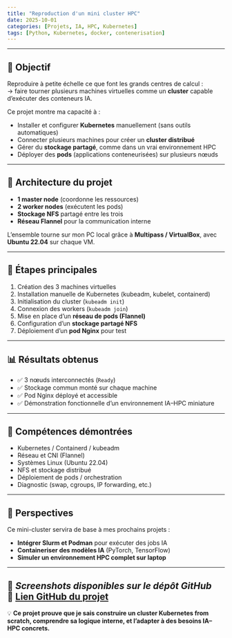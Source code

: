 ```yaml
---
title: "Reproduction d'un mini cluster HPC"
date: 2025-10-01
categories: [Projets, IA, HPC, Kubernetes]
tags: [Python, Kubernetes, docker, contenerisation]
---
```


---

## 🎯 Objectif
Reproduire à petite échelle ce que font les grands centres de calcul :  
→ faire tourner plusieurs machines virtuelles comme un **cluster** capable d’exécuter des conteneurs IA.

Ce projet montre ma capacité à :
- Installer et configurer **Kubernetes** manuellement (sans outils automatiques)
- Connecter plusieurs machines pour créer un **cluster distribué**
- Gérer du **stockage partagé**, comme dans un vrai environnement HPC
- Déployer des **pods** (applications conteneurisées) sur plusieurs nœuds

---

## 🧱 Architecture du projet
- **1 master node** (coordonne les ressources)
- **2 worker nodes** (exécutent les pods)
- **Stockage NFS** partagé entre les trois
- **Réseau Flannel** pour la communication interne

L’ensemble tourne sur mon PC local grâce à **Multipass / VirtualBox**, avec **Ubuntu 22.04** sur chaque VM.

---

## 🧩 Étapes principales
1. Création des 3 machines virtuelles  
2. Installation manuelle de Kubernetes (kubeadm, kubelet, containerd)  
3. Initialisation du cluster (`kubeadm init`)  
4. Connexion des workers (`kubeadm join`)  
5. Mise en place d’un **réseau de pods (Flannel)**  
6. Configuration d’un **stockage partagé NFS**  
7. Déploiement d’un **pod Nginx** pour test  

---

## 📊 Résultats obtenus
- ✅ 3 nœuds interconnectés (`Ready`)
- ✅ Stockage commun monté sur chaque machine
- ✅ Pod Nginx déployé et accessible
- ✅ Démonstration fonctionnelle d’un environnement IA–HPC miniature

---

## 🧠 Compétences démontrées
- Kubernetes / Containerd / kubeadm
- Réseau et CNI (Flannel)
- Systèmes Linux (Ubuntu 22.04)
- NFS et stockage distribué
- Déploiement de pods / orchestration
- Diagnostic (swap, cgroups, IP forwarding, etc.)

---

## 🚀 Perspectives
Ce mini-cluster servira de base à mes prochains projets :
- **Intégrer Slurm et Podman** pour exécuter des jobs IA
- **Containeriser des modèles IA** (PyTorch, TensorFlow)
- **Simuler un environnement HPC complet sur laptop**

---

📸 *Screenshots disponibles sur le dépôt GitHub*  
🔗 [Lien GitHub du projet](https://github.com/Saamuel1/MiniCluster_Kubernetes/tree/main)
---

💡 **Ce projet prouve que je sais construire un cluster Kubernetes from scratch, comprendre sa logique interne, et l’adapter à des besoins IA–HPC concrets.**
